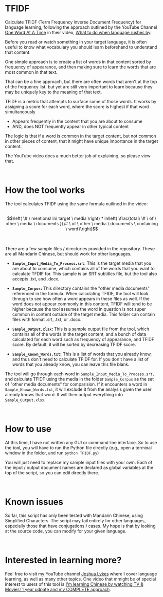 # TFIDF

Calculate TFIDF (Term Frequency Inverse Document Frequency) for language learning, following the approach outlined by the YouTube Channel [One Word At A Time](https://www.youtube.com/@OneWordataTime1) in their video, [What to do when language rushes by](https://www.youtube.com/watch?v=hJyJ7DLmSfQ).

Before you read or watch something in your target language, it is often useful to know what vocabulary you should learn beforehand to understand that content. 

One simple approach is to create a list of words in that content sorted by frequency of appearance, and then making sure to learn the words that are most common in that text. 

That can be a fine approach, but there are often words that aren't at the top of the frequency list, but yet are still very important to learn because they may be uniquely key to the meaning of that text. 

TFIDF is a metric that attempts to surface some of those words. It works by assigning a score for each word, where the score is highest if that word simultaneously

* Appears frequently in the content that you are about to consume
* AND, does NOT frequently appear in other typical content

The logic is that if a word is common in the target content, but not common in other pieces of content, that it might have unique importance in the target content.

The YouTube video does a much better job of explaining, so please view that. 

<br>

# How the tool works

The tool calculates TFIDF using the same formula outlined in the video: <br><br>

```math
\left( \# \ mentions\ in\ target \ media \right) * ln\left( \frac{total\ \# \ of \ other \ media \ documents }{\# \ of \ other \ media \ documents \ containing \ word}\right)
```
<br><br>
There are a few sample files / directories provided in the repository. These are all Mandarin Chinese, but should work for other languages.

* **`Sample_Input_Media_To_Process.srt`:** This is the target media that you are about to consume, which contains all of the words that you want to calculate TFDIF for. This sample is an SRT subtitles file, but the tool also accepts .txt, and .docx. 

* **`Sample_Corpus`:** This directory contains the "other media documents" referenced in the formula. When calculating TFIDF, the tool will look through to see how often a word appears in these files as well. If the word does not appear commonly in this content, TFIDF will tend to be higher because the tool assumes the word in question is not super common in content outside of the target media. This folder can contain files with format .srt, .txt, or .docx.

* **`Sample_Output.xlsx`:** This is a sample output file from the tool, which contains all of the words in the target content, and a bunch of data calculated for each word such as frequency of appearance, and TFIDF score. By default, it will be sorted by decreasing TFIDF score.

* **`Sample_Known_Words.txt`:** This is a list of words that you already know, and thus don't need to calculate TFIDF for. If you don't have a list of words that you already know, you can leave this file blank.


The tool will go through each word in `Sample_Input_Media_To_Process.srt`, and calculate TFIDF using the media in the folder `Sample_Corpus` as the set of "other media documents" for comparision. If it encounters a word in `Sample_Known_Words.txt`, it will exclude it from the analysis given the user already knows that word. It will then output everything into `Sample_Output.xlsx`. 

<br>

# How to use

At this time, I have not written any GUI or command line interface. So to use the tool, you will have to run the Python file directly (e.g., open a terminal window in the folder, and run `python TFIDF.py`)

You will just need to replace my sample input files with your own. Each of the input / output document names are declared as global variables at the top of the script, so you can edit directly there. 

<br>

# Known issues

So far, this script has only been tested with Mandarin Chinese, using Simplified Characters. The script may fail entirely for other languages, especially those that have conjugations / cases. My hope is that by looking at the source code, you can modify for your given language.

<br>

# Interested in learning more?

Feel free to visit my YouTube channel [Joshua Lykes](https://www.youtube.com/@jlykes) where I cover language learning, as well as many other topics. One video that mmight be of special interest to users of this tool is [I'm learning Chinese by watching TV & Movies! 1 year udpate and my COMPLETE approach](https://youtu.be/xf_TvlGaYfQ?si=LfoVyqHYMp0oOFiz).